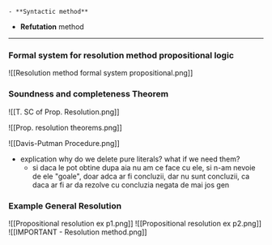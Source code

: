 	- **Syntactic method**
- **Refutation** method
---
### Formal system for resolution method propositional logic

![[Resolution method formal system propositional.png]]

### Soundness and completeness Theorem

![[T. SC of Prop. Resolution.png]]

![[Prop. resolution theorems.png]]

![[Davis-Putman Procedure.png]]
- explication why do we delete pure literals? what if we need them?
	- si daca le pot obtine dupa aia nu am ce face cu ele, si n-am nevoie de ele "goale", doar adca ar fi concluzii, dar nu sunt concluzii, ca daca ar fi ar da rezolve cu concluzia negata de mai jos gen
### Example General Resolution
![[Propositional resolution ex p1.png]]
![[Propositional resolution ex p2.png]]
![[IMPORTANT - Resolution method.png]]
